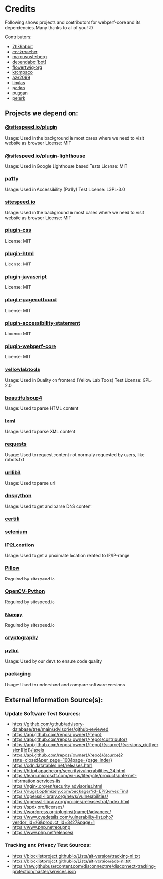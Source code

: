 # Credits
Following shows projects and contributors for webperf-core and its dependencies.
Many thanks to all of you! :D

Contributors:
- [7h3Rabbit](https://github.com/7h3Rabbit)
- [cockroacher](https://github.com/cockroacher)
- [marcusosterberg](https://github.com/marcusosterberg)
- [dependabot[bot]](https://github.com/apps/dependabot)
- [flowertwig-org](https://github.com/flowertwig-org)
- [krompaco](https://github.com/krompaco)
- [aze2099](https://github.com/aze2099)
- [linulas](https://github.com/linulas)
- [perlan](https://github.com/perlan)
- [puggan](https://github.com/puggan)
- [peterk](https://github.com/peterk)


## Projects we depend on:

### [@sitespeed.io/plugin](https://www.npmjs.com/package/@sitespeed.io/plugin)
Usage: Used in the background in most cases where we need to visit website as browser
License: MIT

### [@sitespeed.io/plugin-lighthouse](https://www.npmjs.com/package/@sitespeed.io/plugin-lighthouse)
Usage: Used in Google Lighthouse based Tests
License: MIT

### [pa11y](https://www.npmjs.com/package/pa11y)
Usage: Used in Accessibility (Pa11y) Test
License: LGPL-3.0

### [sitespeed.io](https://www.npmjs.com/package/sitespeed.io)
Usage: Used in the background in most cases where we need to visit website as browser
License: MIT

### [plugin-css](https://www.npmjs.com/package/plugin-css)
License: MIT

### [plugin-html](https://www.npmjs.com/package/plugin-html)
License: MIT

### [plugin-javascript](https://www.npmjs.com/package/plugin-javascript)
License: MIT

### [plugin-pagenotfound](https://www.npmjs.com/package/plugin-pagenotfound)
License: MIT

### [plugin-accessibility-statement](https://www.npmjs.com/package/plugin-accessibility-statement)
License: MIT

### [plugin-webperf-core](https://www.npmjs.com/package/plugin-webperf-core)
License: MIT

### [yellowlabtools](https://www.npmjs.com/package/yellowlabtools)
Usage: Used in Quality on frontend (Yellow Lab Tools) Test
License: GPL-2.0

### [beautifulsoup4](https://pypi.org/project/beautifulsoup4/)
Usage: Used to parse HTML content

### [lxml](https://pypi.org/project/lxml/)
Usage: Used to parse XML content

### [requests](https://pypi.org/project/requests/)
Usage: Used to request content not normally requested by users, like robots.txt

### [urllib3](https://pypi.org/project/urllib3/)
Usage: Used to parse url

### [dnspython](https://pypi.org/project/dnspython/)
Usage: Used to get and parse DNS content

### [certifi](https://pypi.org/project/certifi/)

### [selenium](https://pypi.org/project/selenium/)

### [IP2Location](https://pypi.org/project/IP2Location/)
Usage: Used to get a proximate location related to IP/IP-range

### [Pillow](https://pypi.org/project/Pillow/)
Reguired by sitespeed.io

### [OpenCV-Python](https://pypi.org/project/OpenCV-Python/)
Reguired by sitespeed.io

### [Numpy](https://pypi.org/project/Numpy/)
Reguired by sitespeed.io

### [cryptography](https://pypi.org/project/cryptography/)

### [pylint](https://pypi.org/project/pylint/)
Usage: Used by our devs to ensure code quality

### [packaging](https://pypi.org/project/packaging/)
Usage: Used to understand and compare software versions

## External Information Source(s):
### Update Software Test Sources:
- https://github.com/github/advisory-database/tree/main/advisories/github-reviewed
- https://api.github.com/repos/{owner}/{repo}
- https://api.github.com/repos/{owner}/{repo}/contributors
- https://api.github.com/repos/{owner}/{repo}/{source}/{versions_dict[version][id]}/labels
- https://api.github.com/repos/{owner}/{repo}/{source}?state=closed&per_page=100&page={page_index}
- https://cdn.datatables.net/releases.html
- https://httpd.apache.org/security/vulnerabilities_24.html
- https://learn.microsoft.com/en-us/lifecycle/products/internet-information-services-iis
- https://nginx.org/en/security_advisories.html
- https://nuget.optimizely.com/package/?id=EPiServer.Find
- https://openssl-library.org/news/vulnerabilities/
- https://openssl-library.org/policies/releasestrat/index.html
- https://spdx.org/licenses/
- https://wordpress.org/plugins/{name}/advanced/
- https://www.cvedetails.com/vulnerability-list.php?vendor_id=26&product_id=3427&page=1
- https://www.php.net/eol.php
- https://www.php.net/releases/

### Tracking and Privacy Test Sources:
- https://blocklistproject.github.io/Lists/alt-version/tracking-nl.txt
- https://blocklistproject.github.io/Lists/alt-version/ads-nl.txt
- https://raw.githubusercontent.com/disconnectme/disconnect-tracking-protection/master/services.json
